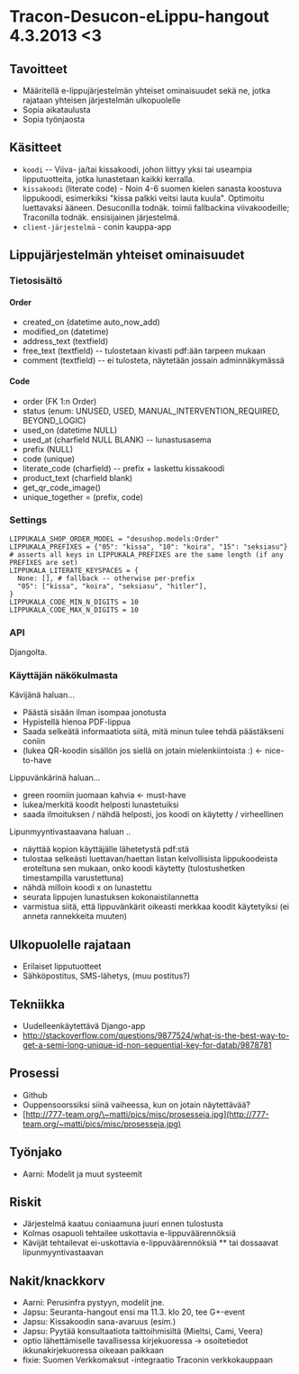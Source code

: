 Tracon-Desucon-eLippu-hangout 4.3.2013 <3
=========================================

Tavoitteet
----------

* Määritellä e-lippujärjestelmän yhteiset ominaisuudet sekä ne, jotka rajataan yhteisen järjestelmän ulkopuolelle
* Sopia aikataulusta
* Sopia työnjaosta

Käsitteet
---------

* `koodi` -- Viiva- ja/tai kissakoodi, johon liittyy yksi tai useampia lipputuotteita, jotka lunastetaan kaikki kerralla.
* `kissakoodi` (literate code) - Noin 4-6 suomen kielen sanasta koostuva lippukoodi, esimerkiksi "kissa palkki veitsi lauta kuula". Optimoitu luettavaksi ääneen.
  Desuconilla todnäk. toimii fallbackina viivakoodeille; Traconilla todnäk. ensisijainen järjestelmä.
* `client-järjestelmä` - conin kauppa-app

Lippujärjestelmän yhteiset ominaisuudet
---------------------------------------

### Tietosisältö

#### Order

* created_on (datetime auto_now_add)
* modified_on (datetime)
* address_text (textfield)
* free_text (textfield) -- tulostetaan kivasti pdf:ään tarpeen mukaan
* comment (textfield) -- ei tulosteta, näytetään jossain adminnäkymässä

#### Code

* order (FK 1:n Order)
* status (enum: UNUSED, USED, MANUAL_INTERVENTION_REQUIRED, BEYOND_LOGIC)
* used_on (datetime NULL)
* used_at (charfield NULL BLANK) -- lunastusasema
* prefix (NULL)
* code (unique)
* literate_code (charfield) -- prefix + laskettu kissakoodi
* product_text (charfield blank)
* get_qr_code_image()
* unique_together = (prefix, code)

### Settings

    LIPPUKALA_SHOP_ORDER_MODEL = "desushop.models:Order"
    LIPPUKALA_PREFIXES = {"05": "kissa", "10": "koira", "15": "seksiasu"}
    # asserts all keys in LIPPUKALA_PREFIXES are the same length (if any PREFIXES are set)
    LIPPUKALA_LITERATE_KEYSPACES = {
      None: [], # fallback -- otherwise per-prefix
      "05": ["kissa", "koira", "seksiasu", "hitler"],
    }
    LIPPUKALA_CODE_MIN_N_DIGITS = 10
    LIPPUKALA_CODE_MAX_N_DIGITS = 10

### API

Djangolta.

### Käyttäjän näkökulmasta

Kävijänä haluan...

* Päästä sisään ilman isompaa jonotusta
* Hypistellä hienoa PDF-lippua
* Saada selkeätä informaatiota siitä, mitä minun tulee tehdä päästäkseni coniin
* (lukea QR-koodin sisällön jos siellä on jotain mielenkiintoista :) ← nice-to-have

Lippuvänkärinä haluan...

* green roomiin juomaan kahvia ← must-have
* lukea/merkitä koodit helposti lunastetuiksi
* saada ilmoituksen / nähdä helposti, jos koodi on käytetty / virheellinen

Lipunmyyntivastaavana haluan ..

* näyttää kopion käyttäjälle lähetetystä pdf:stä
* tulostaa selkeästi luettavan/haettan listan kelvollisista lippukoodeista eroteltuna sen mukaan, onko koodi käytetty (tulostushetken timestampilla varustettuna)
* nähdä milloin koodi x on lunastettu
* seurata lippujen lunastuksen kokonaistilannetta
* varmistua siitä, että lippuvänkärit oikeasti merkkaa koodit käytetyiksi (ei anneta rannekkeita muuten)

Ulkopuolelle rajataan
---------------------

* Erilaiset lipputuotteet
* Sähköpostitus, SMS-lähetys, (muu postitus?)

Tekniikka
---------

* Uudelleenkäytettävä Django-app
* http://stackoverflow.com/questions/9877524/what-is-the-best-way-to-get-a-semi-long-unique-id-non-sequential-key-for-datab/9878781

Prosessi
--------

* Github
* Ouppensoorssiksi siinä vaiheessa, kun on jotain näytettävää?
* [http://777-team.org/\~matti/pics/misc/prosesseja.jpg](http://777-team.org/~matti/pics/misc/prosesseja.jpg)

Työnjako
--------

* Aarni: Modelit ja muut systeemit

Riskit
------

* Järjestelmä kaatuu coniaamuna juuri ennen tulostusta
* Kolmas osapuoli tehtailee uskottavia e-lippuväärennöksiä
* Kävijät tehtailevat ei-uskottavia e-lippuväärennöksiä
** tai dossaavat lipunmyyntivastaavan

Nakit/knackkorv
---------------

* Aarni: Perusinfra pystyyn, modelit jne.
* Japsu: Seuranta-hangout ensi ma 11.3. klo 20, tee G+-event
* Japsu: Kissakoodin sana-avaruus (esim.)
* Japsu: Pyytää konsultaatiota taittoihmisiltä (Mieltsi, Cami, Veera)
* optio lähettämiselle tavallisessa kirjekuoressa -\> osoitetiedot ikkunakirjekuoressa oikeaan paikkaan
* fixie: Suomen Verkkomaksut -integraatio Traconin verkkokauppaan
